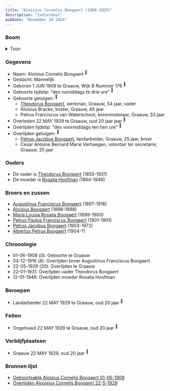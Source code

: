 ```yaml
---
title: "Aloisius Cornelis Boogaert (1908-1929)"
description: "Individual"
pubDate: "November 20 2024"
---
```


### Boom
<details><summary>Toon</summary>

![test](https://www.plantuml.com/plantuml/svg/ZP9FJm8n4CNl_HGJFNWoONTXmnA2W07_91fZzE29TBV3qj3ja4utX1Y-knKM9T4ejsRcpUklRpfaBvslAoDugUrAEbb1BejbwQYswfeCEV1EMWujj5uij48ej2iCxizOhVm6AgnoTBmliKU7v3Sh54UkXP7Cy2u0O4nEeNjPw69faRdVhwIsWm4aOYl41JpjhcAndpXxMI0fSZM7EIebEdy6ak6krOgwAS3v99bsfkFW_3xNQDGM-hrSvfjPJjuRx0qWwdOwS7NKvcLjp4nQDIiSCUSKA88kZk5-z0XHbaHmuwIiru6dWNWcbaPBk2MQLz8U25fnEn1CnvDaaln90FUlmRcRjW_E_z941vfs-eEctrkZKjgMdpfu6Bq5wopTGKq3L9h0kT7bmc_G65e7iAreuhgyR1IYeVykD9EXyAdD4d6uRMH8imxvNvEpQFGlYyWI-DhY2GlPfv6rkYUd4NQpUsOMPzzfY25Q5Vxk1m00)
</details>

### Gegevens
- Naam: Aloisius Cornelis Boogaert <sup><a href="../s00326/" style="text-decoration:none" title="Geboorteakte Aloisius Cornelis Boogaert 01-06-1908 ">:link:</a></sup>
- Geslacht: Mannelijk
- Geboren 1 JUN 1908 te Graauw, Wijk B Nummer 176 <sup><a href="../s00326/" style="text-decoration:none" title="Geboorteakte Aloisius Cornelis Boogaert 01-06-1908 ">:link:</a></sup>
- Geboorte tijdstip: "des namiddags te drie ure" <sup><a href="../s00326/" style="text-decoration:none" title="Geboorteakte Aloisius Cornelis Boogaert 01-06-1908 ">:link:</a></sup>
- Geboorte getuigen: <sup><a href="../s00326/" style="text-decoration:none" title="Geboorteakte Aloisius Cornelis Boogaert 01-06-1908 ">:link:</a></sup>
  - [Theodorus Boogaert](../i00186/), werkman, Graauw, 54 jaar, vader
  - Aloisius Bracke, koster, Graauw, 45 jaar
  - Petrus Franciscus van Waterschoot, korenmolenaar, Graauw, 33 jaar
- Overleden 22 MAY 1929 te Graauw, oud 20 jaar jaar <sup><a href="../s00329/" style="text-decoration:none" title="Overlijden Alouisius Cornelis Boogaert 22-5-1929 ">:link:</a></sup>
- Overlijden tijdstip: "des voormiddags ten tien ure" <sup><a href="../s00329/" style="text-decoration:none" title="Overlijden Alouisius Cornelis Boogaert 22-5-1929 ">:link:</a></sup>
- Overlijden getuigen: <sup><a href="../s00329/" style="text-decoration:none" title="Overlijden Alouisius Cornelis Boogaert 22-5-1929 ">:link:</a></sup>
  - [Petrus Jacobus Boogaert](../i00191/), landarbeider, Graauw, 25 jaar, broer
  - Cesar Antoine Bernard Marie Verhaegen, volontair ter secretarie, Graauw, 25 jaar

### Ouders
- De vader is [Theodorus Boogaert](../i00186/) (1855-1931)
- De moeder is [Rosalia Hoofman](../i00024/) (1864-1946)

### Broers en zussen
- [Augustinus Franciscus Boogaert](../i00187/) (1897-1916)
- [Aloisius Boogaert](../i00188/) (1898-1898)
- [Maria Louisa Rosalia Boogaert](../i00189/) (1899-1900)
- [Petrus Paulus Franciscus Boogaert](../i00190/) (1901-1901)
- [Petrus Jacobus Boogaert](../i00191/) (1903-1972)
- [Albertus Petrus Boogaert](../i00192/) (1904-?)

### Chronologie
- 01-06-1908 (<i>0</i>): Geboorte te Graauw
- 04-12-1916 (<i>8</i>): Overlijden broer Augustinus Franciscus Boogaert
- 22-05-1929 (<i>20</i>): Overlijden te Graauw
- 22-01-1931: Overlijden vader Theodorus Boogaert
- 12-01-1946: Overlijden moeder Rosalia Hoofman

### Beroepen
- Landarbeider 22 MAY 1929 te Graauw, oud 20 jaar <sup><a href="../s00329/" style="text-decoration:none" title="Overlijden Alouisius Cornelis Boogaert 22-5-1929 ">:link:</a></sup>

### Feiten
- Ongehuwd 22 MAY 1929 te Graauw, oud 20 jaar <sup><a href="../s00329/" style="text-decoration:none" title="Overlijden Alouisius Cornelis Boogaert 22-5-1929 ">:link:</a></sup>

### Verblijfplaatsen
- Graauw  22 MAY 1929, oud 20 jaar  <sup><a href="../s00329/" style="text-decoration:none" title="Overlijden Alouisius Cornelis Boogaert 22-5-1929 ">:link:</a></sup>

### Bronnen lijst
- [Geboorteakte Aloisius Cornelis Boogaert 01-06-1908 ](../s00326/)
- [Overlijden Alouisius Cornelis Boogaert 22-5-1929 ](../s00329/)